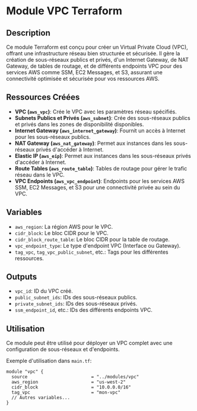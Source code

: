 # Module VPC Terraform

## Description
Ce module Terraform est conçu pour créer un Virtual Private Cloud (VPC), offrant une infrastructure réseau bien structurée et sécurisée. Il gère la création de sous-réseaux publics et privés, d'un Internet Gateway, de NAT Gateway, de tables de routage, et de différents endpoints VPC pour des services AWS comme SSM, EC2 Messages, et S3, assurant une connectivité optimisée et sécurisée pour vos ressources AWS.

## Ressources Créées
- **VPC (`aws_vpc`)**: Crée le VPC avec les paramètres réseau spécifiés.
- **Subnets Publics et Privés (`aws_subnet`)**: Crée des sous-réseaux publics et privés dans les zones de disponibilité disponibles.
- **Internet Gateway (`aws_internet_gateway`)**: Fournit un accès à Internet pour les sous-réseaux publics.
- **NAT Gateway (`aws_nat_gateway`)**: Permet aux instances dans les sous-réseaux privés d'accéder à Internet.
- **Elastic IP (`aws_eip`)**: Permet aux instances dans les sous-réseaux privés d'accéder à Internet.
- **Route Tables (`aws_route_table`)**: Tables de routage pour gérer le trafic réseau dans le VPC.
- **VPC Endpoints (`aws_vpc_endpoint`)**: Endpoints pour les services AWS SSM, EC2 Messages, et S3 pour une connectivité privée au sein du VPC.

## Variables
- `aws_region`: La région AWS pour le VPC.
- `cidr_block`: Le bloc CIDR pour le VPC.
- `cidr_block_route_table`: Le bloc CIDR pour la table de routage.
- `vpc_endpoint_type`: Le type d'endpoint VPC (Interface ou Gateway).
- `tag_vpc`, `tag_vpc_public_subnet`, etc.: Tags pour les différentes ressources.

## Outputs
- `vpc_id`: ID du VPC créé.
- `public_subnet_ids`: IDs des sous-réseaux publics.
- `private_subnet_ids`: IDs des sous-réseaux privés.
- `ssm_endpoint_id`, etc.: IDs des différents endpoints VPC.

## Utilisation
Ce module peut être utilisé pour déployer un VPC complet avec une configuration de sous-réseaux et d'endpoints.

Exemple d'utilisation dans `main.tf`:
```hcl
module "vpc" {
  source                        = "../modules/vpc"
  aws_region                    = "us-west-2"
  cidr_block                    = "10.0.0.0/16"
  tag_vpc                       = "mon-vpc"
  // Autres variables...
}
```